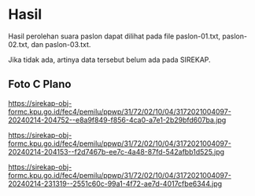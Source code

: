 # Hasil

Hasil perolehan suara paslon dapat dilihat pada file paslon-01.txt, paslon-02.txt, dan paslon-03.txt.

Jika tidak ada, artinya data tersebut belum ada pada SIREKAP.

## Foto C Plano

https://sirekap-obj-formc.kpu.go.id/fec4/pemilu/ppwp/31/72/02/10/04/3172021004097-20240214-204752--e8a9f849-f856-4ca0-a7e1-2b29bfd607ba.jpg

https://sirekap-obj-formc.kpu.go.id/fec4/pemilu/ppwp/31/72/02/10/04/3172021004097-20240214-204153--f2d7467b-ee7c-4a48-87fd-542afbb1d525.jpg

https://sirekap-obj-formc.kpu.go.id/fec4/pemilu/ppwp/31/72/02/10/04/3172021004097-20240214-231319--2551c60c-99a1-4f72-ae7d-4017cfbe6344.jpg
